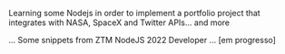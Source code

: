 Learning some Nodejs in order to implement a portfolio project that integrates
with NASA, SpaceX and Twitter APIs... and more


... Some snippets from ZTM NodeJS 2022 Developer ... [em progresso]
